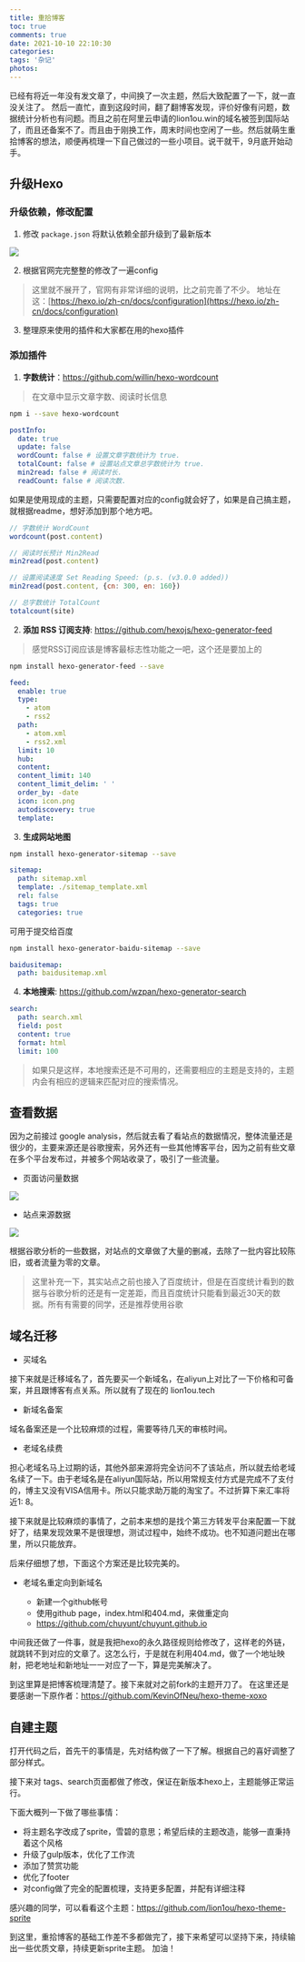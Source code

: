 ```yaml
---
title: 重拾博客
toc: true
comments: true
date: 2021-10-10 22:10:30
categories:
tags: '杂记'
photos:
---
```


已经有将近一年没有发文章了，中间换了一次主题，然后大致配置了一下，就一直没关注了。 然后一直忙，直到这段时间，翻了翻博客发现，评价好像有问题，数据统计分析也有问题。而且之前在阿里云申请的lion1ou.win的域名被签到国际站了，而且还备案不了。而且由于刚换工作，周末时间也空闲了一些。然后就萌生重拾博客的想法，顺便再梳理一下自己做过的一些小项目。说干就干，9月底开始动手。

<!--more-->


## 升级Hexo

### 升级依赖，修改配置

1. 修改 `package.json` 将默认依赖全部升级到了最新版本

![](https://cdn.chuyunt.com/picGo/update-hexo.png?imageslim)

2. 根据官网完完整整的修改了一遍config

> 这里就不展开了，官网有非常详细的说明，比之前完善了不少。 地址在这：[https://hexo.io/zh-cn/docs/configuration](https://hexo.io/zh-cn/docs/configuration)

3. 整理原来使用的插件和大家都在用的hexo插件

### 添加插件

1. **字数统计**：https://github.com/willin/hexo-wordcount

> 在文章中显示文章字数、阅读时长信息

```bash
npm i --save hexo-wordcount
```

```yml
postInfo:
  date: true
  update: false
  wordCount: false # 设置文章字数统计为 true.
  totalCount: false # 设置站点文章总字数统计为 true.
  min2read: false # 阅读时长.
  readCount: false # 阅读次数.
```

如果是使用现成的主题，只需要配置对应的config就会好了，如果是自己搞主题，就根据readme，想好添加到那个地方吧。

```js
// 字数统计 WordCount
wordcount(post.content)

// 阅读时长预计 Min2Read
min2read(post.content)

// 设置阅读速度 Set Reading Speed: (p.s. (v3.0.0 added))
min2read(post.content, {cn: 300, en: 160})

// 总字数统计 TotalCount
totalcount(site)
```

2. **添加 RSS 订阅支持**: https://github.com/hexojs/hexo-generator-feed

> 感觉RSS订阅应该是博客最标志性功能之一吧，这个还是要加上的

```bash
npm install hexo-generator-feed --save
```

```yml
feed:
  enable: true
  type: 
    - atom
    - rss2
  path:
    - atom.xml
    - rss2.xml
  limit: 10
  hub:
  content:
  content_limit: 140
  content_limit_delim: ' '
  order_by: -date
  icon: icon.png
  autodiscovery: true
  template:
```

3. **生成网站地图**


```bash
npm install hexo-generator-sitemap --save     
```

```yml
sitemap:
  path: sitemap.xml
  template: ./sitemap_template.xml
  rel: false
  tags: true
  categories: true
```

可用于提交给百度

```bash 
npm install hexo-generator-baidu-sitemap --save
```

```yml
baidusitemap:
  path: baidusitemap.xml
```

4. **本地搜索**: https://github.com/wzpan/hexo-generator-search

```yml
search:
  path: search.xml
  field: post
  content: true
  format: html
  limit: 100
```

> 如果只是这样，本地搜索还是不可用的，还需要相应的主题是支持的，主题内会有相应的逻辑来匹配对应的搜索情况。


## 查看数据

因为之前接过 google analysis，然后就去看了看站点的数据情况，整体流量还是很少的，主要来源还是谷歌搜索，另外还有一些其他博客平台，因为之前有些文章在多个平台发布过，并被多个网站收录了，吸引了一些流量。

* 页面访问量数据

![](https://cdn.chuyunt.com/picGo/google-analysis.png?imageslim)

* 站点来源数据

![](https://cdn.chuyunt.com/picGo/20211010214303.png?imageslim)

根据谷歌分析的一些数据，对站点的文章做了大量的删减，去除了一批内容比较陈旧，或者流量为零的文章。

> 这里补充一下，其实站点之前也接入了百度统计，但是在百度统计看到的数据与谷歌分析的还是有一定差距，而且百度统计只能看到最近30天的数据。所有有需要的同学，还是推荐使用谷歌

## 域名迁移

* 买域名

接下来就是迁移域名了，首先要买一个新域名，在aliyun上对比了一下价格和可备案，并且跟博客有点关系。所以就有了现在的 lion1ou.tech 

* 新域名备案

域名备案还是一个比较麻烦的过程，需要等待几天的审核时间。

* 老域名续费

担心老域名马上过期的话，其他外部来源将完全访问不了该站点，所以就去给老域名续了一下。由于老域名是在aliyun国际站，所以用常规支付方式是完成不了支付的，博主又没有VISA信用卡。所以只能求助万能的淘宝了。不过折算下来汇率将近1: 8。

接下来就是比较麻烦的事情了，之前本来想的是找个第三方转发平台来配置一下就好了，结果发现效果不是很理想，测试过程中，始终不成功。也不知道问题出在哪里，所以只能放弃。

后来仔细想了想，下面这个方案还是比较完美的。

* 老域名重定向到新域名

  * 新建一个github帐号
  * 使用github page，index.html和404.md，来做重定向
  * https://github.com/chuyunt/chuyunt.github.io

中间我还做了一件事，就是我把hexo的永久路径规则给修改了，这样老的外链，就跳转不到对应的文章了。这怎么行，于是就在利用404.md，做了一个地址映射，把老地址和新地址一一对应了一下，算是完美解决了。

到这里算是把博客梳理清楚了。接下来就对之前fork的主题开刀了。 在这里还是要感谢一下原作者：https://github.com/KevinOfNeu/hexo-theme-xoxo

## 自建主题

打开代码之后，首先干的事情是，先对结构做了一下了解。根据自己的喜好调整了部分样式。

接下来对 tags、search页面都做了修改，保证在新版本hexo上，主题能够正常运行。

下面大概列一下做了哪些事情：

* 将主题名字改成了sprite，雪碧的意思；希望后续的主题改造，能够一直秉持着这个风格
* 升级了gulp版本，优化了工作流
* 添加了赞赏功能
* 优化了footer
* 对config做了完全的配置梳理，支持更多配置，并配有详细注释

感兴趣的同学，可以看看这个主题：https://github.com/lion1ou/hexo-theme-sprite

到这里，重拾博客的基础工作差不多都做完了，接下来希望可以坚持下来，持续输出一些优质文章，持续更新sprite主题。 加油！